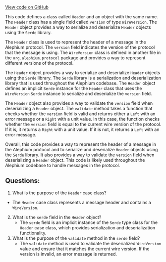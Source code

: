 [View code on GitHub](https://github.com/alephium/alephium/protocol/src/main/scala/org/alephium/protocol/message/Header.scala)

This code defines a class called `Header` and an object with the same name. The `Header` class has a single field called `version` of type `WireVersion`. The `Header` object provides a way to serialize and deserialize `Header` objects using the `Serde` library.

The `Header` class is used to represent the header of a message in the Alephium protocol. The `version` field indicates the version of the protocol that the message is using. The `WireVersion` class is defined in another file in the `org.alephium.protocol` package and provides a way to represent different versions of the protocol.

The `Header` object provides a way to serialize and deserialize `Header` objects using the `Serde` library. The `Serde` library is a serialization and deserialization library that is used throughout the Alephium codebase. The `Header` object defines an implicit `Serde` instance for the `Header` class that uses the `WireVersion` `Serde` instance to serialize and deserialize the `version` field.

The `Header` object also provides a way to validate the `version` field when deserializing a `Header` object. The `validate` method takes a function that checks whether the `version` field is valid and returns either a `Left` with an error message or a `Right` with a unit value. In this case, the function checks whether the `version` field is equal to the current wire version of the protocol. If it is, it returns a `Right` with a unit value. If it is not, it returns a `Left` with an error message.

Overall, this code provides a way to represent the header of a message in the Alephium protocol and to serialize and deserialize `Header` objects using the `Serde` library. It also provides a way to validate the `version` field when deserializing a `Header` object. This code is likely used throughout the Alephium codebase to handle messages in the protocol.
## Questions: 
 1. What is the purpose of the `Header` case class?
   - The `Header` case class represents a message header and contains a `WireVersion`.
2. What is the `serde` field in the `Header` object?
   - The `serde` field is an implicit instance of the `Serde` type class for the `Header` case class, which provides serialization and deserialization functionality.
3. What is the purpose of the `validate` method in the `serde` field?
   - The `validate` method is used to validate the deserialized `WireVersion` value and ensure that it matches the current wire version. If the version is invalid, an error message is returned.